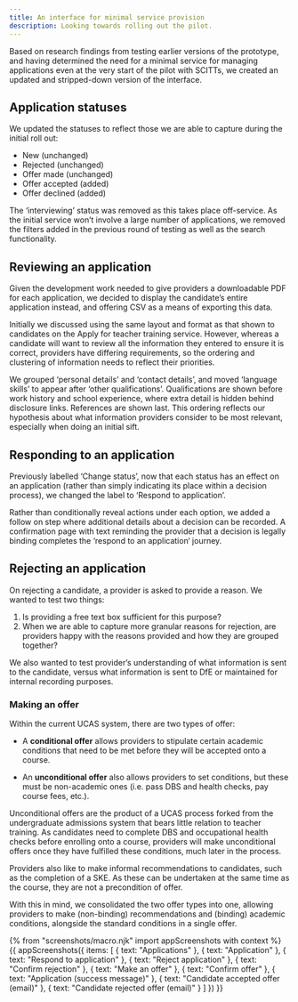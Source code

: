 ```yaml
---
title: An interface for minimal service provision
description: Looking towards rolling out the pilot.
---
```

Based on research findings from testing earlier versions of the prototype, and having determined the need for a minimal service for managing applications even at the very start of the pilot with SCITTs, we created an updated and stripped-down version of the interface.

## Application statuses

We updated the statuses to reflect those we are able to capture during the initial roll out:

* New (unchanged)
* Rejected (unchanged)
* Offer made (unchanged)
* Offer accepted (added)
* Offer declined (added)

The ‘interviewing’ status was removed as this takes place off-service. As the initial service won’t involve a large number of applications, we removed the filters added in the previous round of testing as well as the search functionality.

## Reviewing an application

Given the development work needed to give providers a downloadable PDF for each application, we decided to display the candidate’s entire application instead, and offering CSV as a means of exporting this data.

Initially we discussed using the same layout and format as that shown to candidates on the Apply for teacher training service. However, whereas a candidate will want to review all the information they entered to ensure it is correct, providers have differing requirements, so the ordering and clustering of information needs to reflect their priorities.

We grouped ‘personal details’ and ‘contact details’, and moved ‘language skills’ to appear after ‘other qualifications’. Qualifications are shown before work history and school experience, where extra detail is hidden behind disclosure links. References are shown last. This ordering reflects our hypothesis about what information providers consider to be most relevant, especially when doing an initial sift.

## Responding to an application

Previously labelled ‘Change status’, now that each status has an effect on an application (rather than simply indicating its place within a decision process), we changed the label to ‘Respond to application’.

Rather than conditionally reveal actions under each option, we added a follow on step where additional details about a decision can be recorded. A confirmation page with text reminding the provider that a decision is legally binding completes the ‘respond to an application‘ journey.

## Rejecting an application

On rejecting a candidate, a provider is asked to provide a reason. We wanted to test two things:

1. Is providing a free text box sufficient for this purpose?
2. When we are able to capture more granular reasons for rejection, are providers happy with the reasons provided and how they are grouped together?

We also wanted to test provider’s understanding of what information is sent to the candidate, versus what information is sent to DfE or maintained for internal recording purposes.

### Making an offer

Within the current UCAS system, there are two types of offer:

* A **conditional offer** allows providers to stipulate certain academic conditions that need to be met before they will be accepted onto a course.

* An **unconditional offer** also allows providers to set conditions, but these must be non-academic ones (i.e. pass DBS and health checks, pay course fees, etc.).

Unconditional offers are the product of a UCAS process forked from the undergraduate admissions system that bears little relation to teacher training. As candidates need to complete DBS and occupational health checks before enrolling onto a course, providers will make unconditional offers once they have fulfilled these conditions, much later in the process.

Providers also like to make informal recommendations to candidates, such as the completion of a SKE. As these can be undertaken at the same time as the course, they are not a precondition of offer.

With this in mind, we consolidated the two offer types into one, allowing providers to make (non-binding) recommendations and (binding) academic conditions, alongside the standard conditions in a single offer.

{% from "screenshots/macro.njk" import appScreenshots with context %}
{{ appScreenshots({
  items: [
    { text: "Applications" },
    { text: "Application" },
    { text: "Respond to application" },
    { text: "Reject application" },
    { text: "Confirm rejection" },
    { text: "Make an offer" },
    { text: "Confirm offer" },
    { text: "Application (success message)" },
    { text: "Candidate accepted offer (email)" },
    { text: "Candidate rejected offer (email)" }
  ]
}) }}
